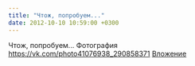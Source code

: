 ```yaml
---
title: "Чтож, попробуем..."
date: 2012-10-10 10:59:00 +0300
---
```


Чтож, попробуем...
Фотография
<a class="vk-attach" href="https://vk.com/photo41076938_290858371">https://vk.com/photo41076938_290858371</a>
<a class="vk-attach" href="https://vk.com/photo41076938_290858371">Вложение</a>

